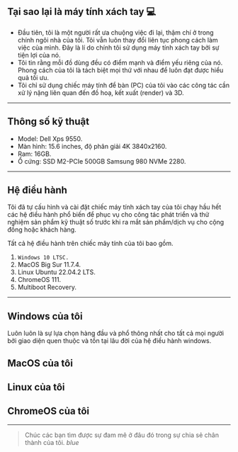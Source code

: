 ## Tại sao lại là máy tính xách tay 💻

- Đầu tiên, tôi là một người rất ưa chuộng việc đi lại, thậm chí ở trong chính ngôi nhà của tôi. Tôi vẫn luôn thay đổi liên tục phong cách làm việc của mình. Đây là lí do chính tôi sử dụng máy tính xách tay bởi sự tiện lợi của nó.
- Tôi tin rằng mỗi đồ dùng đều có điểm mạnh và điểm yếu riêng của nó. Phong cách của tôi là tách biệt mọi thứ với nhau để luôn đạt được hiểu quả tối ưu.
- Tôi chỉ sử dụng chiếc máy tính để bàn (PC) của tôi vào các công tác cần xử lý nặng liên quan đến đồ hoạ, kết xuất (render) và 3D.

---

## Thông số kỹ thuật

- Model: Dell Xps 9550.
- Màn hình: 15.6 inches, độ phân giải 4K 3840x2160.
- Ram: 16GB.
- Ổ cứng: SSD M2-PCIe 500GB Samsung 980 NVMe 2280. 

---

## Hệ điều hành

Tôi đã tự cấu hình và cài đặt chiếc máy tính xách tay của tôi chạy hầu hết các hệ điều hành phổ biến để phục vụ cho công tác phát triển và thử nghiệm sản phẩm kỹ thuật số trước khi ra mắt sản phẩm/dịch vụ cho cộng đồng hoặc khách hàng.

Tất cả hệ điều hành trên chiếc mây tính của tôi bao gồm.
1. `Windows 10 LTSC.`
1. MacOS Big Sur 11.7.4.
1. Linux Ubuntu 22.04.2 LTS.
1. ChromeOS 111.
1. Multiboot Recovery.

---

## Windows của tôi

Luôn luôn là sự lựa chọn hàng đầu và phổ thông nhất cho tất cả mọi người bởi giao diện quen thuộc và tồn tại lâu đời của hệ điều hành windows.

## MacOS của tôi
## Linux của tôi
## ChromeOS của tôi

---

> Chúc các bạn tìm được sự đam mê ở đâu đó trong sự chia sẻ chân thành của tôi. _blue_